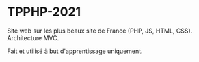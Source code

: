# TPPHP-2021


Site web sur les plus beaux site de France (PHP, JS, HTML, CSS). 
Architecture MVC. 

Fait et utilisé à but d'apprentissage uniquement.
